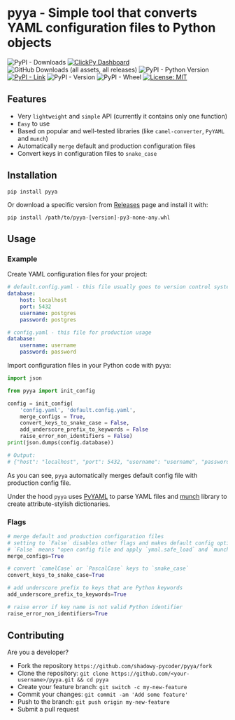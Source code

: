 # pyya - Simple tool that converts YAML configuration files to Python objects

![PyPI - Downloads](https://img.shields.io/pypi/dd/pyya)
[![ClickPy Dashboard](https://img.shields.io/badge/clickpy-dashboard-orange)](https://clickpy.clickhouse.com/dashboard/pyya)
![GitHub Downloads (all assets, all releases)](https://img.shields.io/github/downloads/shadowy-pycoder/pyya/total)
![PyPI - Python Version](https://img.shields.io/pypi/pyversions/pyya)
[![PyPI - Link](https://img.shields.io/badge/pypi-link-blue)](https://pypi.org/project/pyya/)
![PyPI - Version](https://img.shields.io/pypi/v/pyya)
![PyPI - Wheel](https://img.shields.io/pypi/wheel/pyya)
[![License: MIT](https://img.shields.io/badge/License-MIT-blue.svg)](https://opensource.org/licenses/MIT)

## Features

- Very `lightweight` and `simple` API (currently it contains only one function)
- `Easy` to use
- Based on popular and well-tested libraries (like `camel-converter`, `PyYAML` and `munch`)
- Automatically `merge` default and production configuration files
- Convert keys in configuration files to `snake_case`


## Installation

```shell
pip install pyya
```

Or download a specific version from [Releases](https://github.com/shadowy-pycoder/pyya/releases) page and install it with:

```shell    
pip install /path/to/pyya-[version]-py3-none-any.whl
```


## Usage

### Example

Create YAML configuration files for your project:

```yaml
# default.config.yaml - this file usually goes to version control system
database:   
    host: localhost
    port: 5432
    username: postgres
    password: postgres
```

```yaml
# config.yaml - this file for production usage
database:   
    username: username
    password: password
```

Import configuration files in your Python code with pyya:

```python
import json

from pyya import init_config

config = init_config(
    'config.yaml', 'default.config.yaml', 
    merge_configs = True,
    convert_keys_to_snake_case = False,
    add_underscore_prefix_to_keywords = False
    raise_error_non_identifiers = False)
print(json.dumps(config.database))

# Output:
# {"host": "localhost", "port": 5432, "username": "username", "password": "password"}

```

As you can see, `pyya` automatically merges default config file with production config file.

Under the hood `pyya` uses [PyYAML](https://pypi.org/project/PyYAML/) to parse YAML files and [munch](https://pypi.org/project/munch/) library to create attribute-stylish dictionaries.


### Flags

```python 
# merge default and production configuration files
# setting to `False` disables other flags and makes default config optional
# `False` means "open config file and apply `ymal.safe_load` and `munchify` with no formatting"
merge_configs=True 
```
```python 
# convert `camelCase` or `PascalCase` keys to `snake_case`
convert_keys_to_snake_case=True 
``` 
```python 
# add underscore prefix to keys that are Python keywords
add_underscore_prefix_to_keywords=True 
``` 
```python 
# raise error if key name is not valid Python identifier
raise_error_non_identifiers=True 
```

## Contributing

Are you a developer?

- Fork the repository `https://github.com/shadowy-pycoder/pyya/fork`
- Clone the repository: `git clone https://github.com/<your-username>/pyya.git && cd pyya`
- Create your feature branch: `git switch -c my-new-feature`
- Commit your changes: `git commit -am 'Add some feature'`
- Push to the branch: `git push origin my-new-feature`
- Submit a pull request
